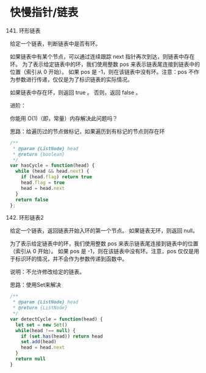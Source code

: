 # 快慢指针/链表

141. 环形链表

给定一个链表，判断链表中是否有环。

如果链表中有某个节点，可以通过连续跟踪 next 指针再次到达，则链表中存在环。 为了表示给定链表中的环，我们使用整数 pos 来表示链表尾连接到链表中的位置（索引从 0 开始）。 如果 pos 是 -1，则在该链表中没有环。注意：pos 不作为参数进行传递，仅仅是为了标识链表的实际情况。

如果链表中存在环，则返回 true 。 否则，返回 false 。

进阶：

你能用 O(1)（即，常量）内存解决此问题吗？

思路：给遍历过的节点做标记，如果遍历到有标记的节点则存在环

```js
/**
 * @param {ListNode} head
 * @return {boolean}
 */
var hasCycle = function(head) {
  while (head && head.next) {
    if (head.flag) return true
    head.flag = true
    head = head.next
  }
  return false
};
```

142. 环形链表2

给定一个链表，返回链表开始入环的第一个节点。 如果链表无环，则返回 null。

为了表示给定链表中的环，我们使用整数 pos 来表示链表尾连接到链表中的位置（索引从 0 开始）。 如果 pos 是 -1，则在该链表中没有环。注意，pos 仅仅是用于标识环的情况，并不会作为参数传递到函数中。

说明：不允许修改给定的链表。

思路：使用Set来解决

```js
/**
 * @param {ListNode} head
 * @return {ListNode}
 */
var detectCycle = function(head) {
  let set = new Set()
  while(head !== null) {
    if (set.has(head)) return head
    set.add(head)
    head = head.next
  }
  return null
}
```
